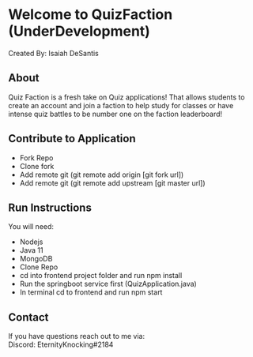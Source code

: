 # Welcome to QuizFaction (UnderDevelopment)
Created By: Isaiah DeSantis

## About
Quiz Faction is a fresh take on Quiz applications! 
That allows students to create an account and join a faction to help study for classes or have intense quiz battles to be number one on the faction leaderboard!

## Contribute to Application
- Fork Repo 
- Clone fork 
- Add remote git (git remote add origin [git fork url])
- Add remote git (git remote add upstream [git master url])

## Run Instructions
You will need:
- Nodejs
- Java 11
- MongoDB
- Clone Repo
- cd into frontend project folder and run npm install
- Run the springboot service first (QuizApplication.java)
- In terminal cd to frontend and run npm start 

## Contact 
If you have questions reach out to me via:  
Discord: EternityKnocking#2184
